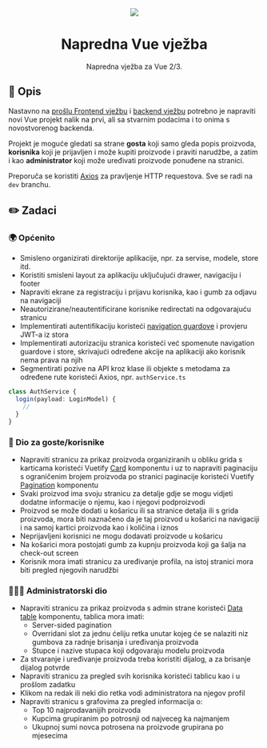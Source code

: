 <div align="center">
  <img src="https://user-images.githubusercontent.com/36193643/205978239-f29e0f55-a561-4b90-931c-066045662f9b.png" />
</div>

<h1 align=center>Napredna Vue vježba</h1>
<p align=center>Napredna vježba za Vue 2/3.</p>

## 📑 Opis

Nastavno na [prošlu Frontend vježbu](https://github.com/MatijaNovosel/vue-vjezba) i [backend vježbu](https://github.com/mosurovicdanilo/EKupi.King) potrebno je napraviti novi Vue projekt nalik na prvi, ali sa stvarnim podacima i to onima s novostvorenog backenda.

Projekt je moguće gledati sa strane **gosta** koji samo gleda popis proizvoda, **korisnika** koji je prijavljen i može kupiti proizvode i praviti narudžbe, a zatim i kao **administrator** koji može uređivati proizvode ponuđene na stranici.

Preporuča se koristiti [Axios](https://github.com/axios/axios) za pravljenje HTTP requestova. Sve se radi na `dev` branchu.

## ✏️ Zadaci

### 🌍 Općenito

- Smisleno organizirati direktorije aplikacije, npr. za servise, modele, store itd.
- Koristiti smisleni layout za aplikaciju uključujući drawer, navigaciju i footer
- Napraviti ekrane za registraciju i prijavu korisnika, kao i gumb za odjavu na navigaciji
- Neautorizirane/neautentificirane korisnike redirectati na odgovarajuću stranicu
- Implementirati autentifikaciju koristeći [navigation guardove](https://router.vuejs.org/guide/advanced/navigation-guards.html) i provjeru JWT-a iz stora
- Implementirati autorizaciju stranica koristeći već spomenute navigation guardove i store, skrivajući određene akcije na aplikaciji ako korisnik nema prava na njih
- Segmentirati pozive na API kroz klase ili objekte s metodama za određene rute koristeći Axios, npr. `authService.ts`

```typescript
class AuthService {
  login(payload: LoginModel) {
    //
  }
}
```

### 👤 Dio za goste/korisnike

- Napraviti stranicu za prikaz proizvoda organiziranih u obliku grida s karticama koristeći Vuetify [Card](https://vuetifyjs.com/en/components/cards/) komponentu i uz to napraviti paginaciju s ograničenim brojem proizvoda po stranici paginacije koristeći Vuetify [Pagination](https://vuetifyjs.com/en/components/paginations/) komponentu
- Svaki proizvod ima svoju stranicu za detalje gdje se mogu vidjeti dodatne informacije o njemu, kao i njegovi podproizvodi
- Proizvod se može dodati u košaricu ili sa stranice detalja ili s grida proizvoda, mora biti naznačeno da je taj proizvod u košarici na navigaciji i na samoj kartici proizvoda kao i količina i iznos
- Neprijavljeni korisnici ne mogu dodavati proizvode u košaricu
- Na košarici mora postojati gumb za kupnju proizvoda koji ga šalja na check-out screen
- Korisnik mora imati stranicu za uređivanje profila, na istoj stranici mora biti pregled njegovih narudžbi

### 👮🏽‍♂️ Administratorski dio

- Napraviti stranicu za prikaz proizvoda s admin strane koristeći [Data table](https://vuetifyjs.com/en/components/data-tables/) komponentu, tablica mora imati:
  - Server-sided pagination
  - Overridani slot za jednu ćeliju retka unutar kojeg će se nalaziti niz gumbova za radnje brisanja i uređivanja proizvoda
  - Stupce i nazive stupaca koji odgovaraju modelu proizvoda
- Za stvaranje i uređivanje proizvoda treba koristiti dijalog, a za brisanje dijalog potvrde
- Napraviti stranicu za pregled svih korisnika koristeći tablicu kao i u prošlom zadatku
- Klikom na redak ili neki dio retka vodi administratora na njegov profil
- Napraviti stranicu s grafovima za pregled informacija o:
  - Top 10 najprodavanijih proizvoda
  - Kupcima grupiranim po potrosnji od najveceg ka najmanjem
  - Ukupnoj sumi novca potrosena na proizvode grupirana po mjesecima
